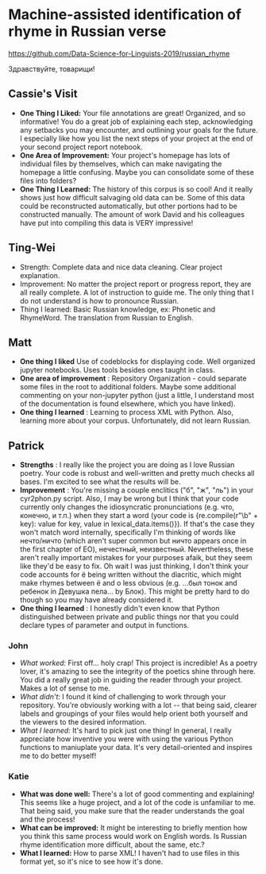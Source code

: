 # Machine-assisted identification of rhyme in Russian verse

<https://github.com/Data-Science-for-Linguists-2019/russian_rhyme>

Здравствуйте, товарищи!

## Cassie's Visit
* **One Thing I Liked:** Your file annotations are great! Organized, and
so informative! You do a great job of explaining each step, acknowledging
any setbacks you may encounter, and outlining your goals for the future.
I especially like how you list the next steps of your project at the end
of your second project report notebook.
* **One Area of Improvement:** Your project's homepage has lots of
individual files by themselves, which can make navigating the homepage a
little confusing. Maybe you can consolidate some of these files into
folders?
* **One Thing I Learned:** The history of this corpus is so cool! And it
really shows just how difficult salvaging old data can be. Some of this
data could be reconstructed automatically, but other portions had to be
constructed manually. The amount of work David and his colleagues have
put into compiling this data is VERY impressive!


## Ting-Wei

* Strength: Complete data and nice data cleaning. Clear project explanation.
* Improvement: No matter the project report or progress report, they are all really complete. A lot of instruction to guide me. The only thing that I do not understand is how to pronounce Russian.
* Thing I learned: Basic Russian knowledge, ex: Phonetic and RhymeWord. The translation from Russian to English. 

## Matt

- **One thing I liked** Use of codeblocks for displaying code. Well organized jupyter notebooks. Uses tools besides ones taught in class.
- **One area of improvement** : Repository Organization - could separate some files in the root to additional folders. Maybe some additional commenting on your non-jupyter python (just a little, I understand most of the documentation is found elsewhere, which you have linked).  
- **One thing I learned** : Learning to process XML with Python. Also, learning more about your corpus. Unfortunately, did not learn Russian.

## Patrick

- **Strengths** : I really like the project you are doing as I love Russian poetry. Your code is robust and well-written and pretty much checks all bases. I'm excited to see what the results will be.
- **Improvement** : You're missing a couple enclitics ("б", "ж", "ль") in your cyr2phon.py script. Also, I may be wrong but I think that your code currently only changes the idiosyncratic pronunciations (e.g. что, конечно, и т.п.) when they start a word (your code is {re.compile(r"\b" + key): value for key, value in lexical_data.items()}). If that's the case they won't match word internally, specifically I'm thinking of words like нечто/ничто (which aren't super common but ничто appears once in the first chapter of EO), нечестный, неизвестный. Nevertheless, these aren't really important mistakes for your purposes afaik, but they seem like they'd be easy to fix. Oh wait I was just thinking, I don't think your code accounts for ё being written without the diacritic, which might make rhymes between ё and о less obvious (e.g. ...был тонок and ребенок in Девушка пела... by Блок). This might be pretty hard to do though so you may have already considered it.
- **One thing I learned** : I honestly didn't even know that Python distinguished between private and public things nor that you could declare types of parameter and output in functions.

### John
- *What worked:* First off... holy crap! This project is incredible! As 
a poetry lover, it's amazing to see the integrity of the poetics shine 
through here. You did a really great job in guiding the reader through 
your project. Makes a lot of sense to me.
- *What didn't:* I found it kind of challenging to work through your 
repository. You're obviously working with a lot -- that being said, 
clearer labels and groupings of your files would help orient both 
yourself and the viewers to the desired information.
- *What I learned:* It's hard to pick just one thing! In general, I 
really appreciate how inventive you were with using the various Python 
functions to maniuplate your data. It's very detail-oriented and 
inspires me to do better myself!

### Katie
- **What was done well:** There's a lot of good commenting and explaining! This seems like a huge project, and a lot of the code is unfamiliar to me. That being said, you make sure that the reader understands the goal and the process!
- **What can be improved:** It might be interesting to briefly mention how you think this same process would work on English words. Is Russian rhyme identification more difficult, about the same, etc.?
- **What I learned:** How to parse XML! I haven't had to use files in this format yet, so it's nice to see how it's done.
